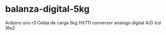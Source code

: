 # balanza-digital-5kg
Arduino uno r3
Celda de carga 5kg 
HX711 conversor analogo digital A/D
lcd 16x2
